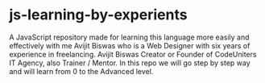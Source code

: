 # js-learning-by-experients
A JavaScript repository made for learning this language more easily and effectively with me Avijit Biswas who is a Web Designer with six years of experience in freelancing. Avijit Biswas Creator or Founder of CodeUniters IT Agency, also Trainer / Mentor. In this repo we will go step by step way and will learn from 0 to the Advanced level. 
